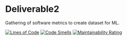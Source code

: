 # Deliverable2

Gathering of software metrics to create dataset for ML.


[![Lines of Code](https://sonarcloud.io/api/project_badges/measure?project=ferra-rally_Deliverable2&metric=ncloc)](https://sonarcloud.io/dashboard?id=ferra-rally_Deliverable2)
[![Code Smells](https://sonarcloud.io/api/project_badges/measure?project=ferra-rally_Deliverable2&metric=code_smells)](https://sonarcloud.io/dashboard?id=ferra-rally_Deliverable2)
[![Maintainability Rating](https://sonarcloud.io/api/project_badges/measure?project=ferra-rally_Deliverable2&metric=sqale_rating)](https://sonarcloud.io/dashboard?id=ferra-rally_Deliverable2)
